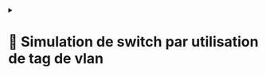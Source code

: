 <details>
<summary><h1>🎯 Simulation de switch par utilisation de tag de vlan<h1></summary>

---
``📑 Etape 1 : Cliquez sur "Interfaces"``
---
![PFSENSE1](https://github.com/user-attachments/assets/757b8746-e1e9-477e-a45d-4f7b523c60fa)
---
``📑 Etape 2 : Puis sur "Assignments"``
---
![PFSENSE 8](https://github.com/user-attachments/assets/39f1cc48-24eb-447e-9057-714610a8d9c1)
---
``📑 Etape 3 : Puis sur "VLANs"``
---
![PFSENSE 9](https://github.com/user-attachments/assets/615131f4-16b7-4770-8cb5-f9f3f12f3438)
---
``📑 Etape 4 : Cliquez sur "Add"``
---
![PFSENSE4](https://github.com/user-attachments/assets/daa0646e-6ce2-4ddd-937e-cd45d3540f2d)
---
``📑 Etape 5 : Choisir l'interface "emb2"``
---
![PFSENSE5](https://github.com/user-attachments/assets/81095162-e2df-4e3c-99a2-369d9725ca67)
---
``📑 Etape 6 : Renseignez le "VLAN Tag" et mettre une description (optionnelle) puis cliquer sur "Save"``
---
![PFSENSE6](https://github.com/user-attachments/assets/6aa0195a-feeb-4894-9196-aeccf0993e4b)
---
``📑 Etape 7 : Allez dans "Interface Assignments"``
---
![PFSENSE 1](https://github.com/user-attachments/assets/1146bf4d-81ed-460d-9ee6-b20f922e015b)
---
``📑 Etape 8 : Choisissez le "network ports" que vous venez de créer puis de cliquer sur "Add"``
---
![PFSENSE 2](https://github.com/user-attachments/assets/37faec32-3e25-4bd6-9111-9ab98e2b0d07)
---
``📑 Etape 9 : Cliquez sur "OPT12" pour configurer``
---
![PFSENSE 3](https://github.com/user-attachments/assets/02fdd156-933a-4381-bbbc-0412edc1ab17)
---
``📑 Etape 10 : Cochez la case "Enable interface" puis remplir la "Description" avec le nom de votre VLAN, sélectionner également l'IPv4``
---
![PFSENSE 4](https://github.com/user-attachments/assets/70a2f3ef-b61c-4012-8702-05682dfd91e9)
---
``📑 Etape 11 : Remplir l'adresse "IPv4" correspondante puis préciser le "CIDR" et cliquer sur "Save"``
---
![PFSENSE11](https://github.com/user-attachments/assets/d7d5acd1-197d-45ac-a225-22c1943147e9)
---
``📑 Etape 12 : Appliquer les changements en cliquant sur "Apply Changes"``
---
![PFSENSE 5](https://github.com/user-attachments/assets/a3c71efc-6a10-4c76-9290-a376b68ec0da)
---
``📑 Etape 13 : Bravo tout est bon ! 👏``
---
![PFSENSE 6](https://github.com/user-attachments/assets/06f0d232-aa7f-43bb-ba6b-e984d0efc27b)
---
</details>
